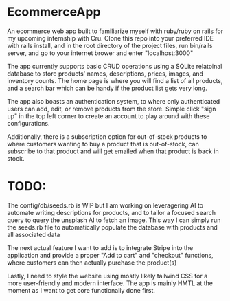 # EcommerceApp
An ecommerce web app built to familiarize myself with ruby/ruby on rails for my upcoming internship with Cru. Clone this repo into your preferred IDE with rails install, and in the root directory of the project files, run bin/rails server, and go to your internet brower and enter "localhost:3000"

The app currently supports basic CRUD operations using a SQLite relatoinal database to store products' names, descriptions, prices, images, and inventory counts. The home page is where you will find a list of all products, and a search bar which can be handy if the product list gets very long.

The app also boasts an authentication system, to where only authenticated users can add, edit, or remove products from the store. Simple click "sign up" in the top left corner to create an account to play around with these configurations. 

Additionally, there is a subscription option for out-of-stock products to where customers wanting to buy a product that is out-of-stock, can subscribe to that product and will get emailed when that product is back in stock.

# TODO:

The config/db/seeds.rb is WIP but I am working on leveragering AI to automate writing descriptions for products, and to tailor a focused search query to query the unsplash AI to fetch an image. This way I can simply run the seeds.rb file to automatically populate the database with products and all associated data

The next actual feature I want to add is to integrate Stripe into the application and provide a proper "Add to cart" and "checkout" functions, where customers can then actually purchase the product(s)

Lastly, I need to style the website using mostly likely tailwind CSS for a more user-friendly and modern interface. The app is mainly HMTL at the moment as I want to get core functionally done first.
